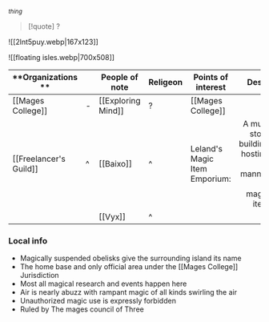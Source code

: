  <sub>*thing* </sub>
> [!quote] ?
> 
> 
![[2lnt5puy.webp|167x123]] 

![[floating isles.webp|700x508]]

| **Organizations **     |     | People of note     | **Religeon** | **Points of interest**        |                                                   Desc. |
| ---------------------- | --- | ------------------ | ------------ | ----------------------------- | ------------------------------------------------------: |
| [[Mages College]]      | -   | [[Exploring Mind]] | ?            | [[Mages College]]             |                                                         |
| [[Freelancer's Guild]] | ^   | [[Baixo]]          | ^            | Leland's Magic Item Emporium: | A multi story building hosting all manner of magic item |
|                        |     | [[Vyx]]            | ^            |                               |                                                         |

### Local info
- Magically suspended obelisks give the surrounding island its name 
- The home base and only official area under the [[Mages College]] Jurisdiction 
- Most all magical research and events happen here
- Air is nearly abuzz with rampant magic of all kinds swirling the air
- Unauthorized magic use is expressly forbidden 
- Ruled by The mages council of Three